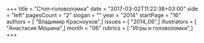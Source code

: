 +++
title = "Стоп-головоломка"
date = "2017-03-02T11:22:38+03:00"
side = "left"
pagesCount = "2"
slogan = ""
year = "2014"
startPage = "16"
authors = [ "Владимир Красноухов",]
issues = [ "2014_06",]
illustrators = [ "Анастасия Мошина",]
month = "06"
rubrics = [ "Игры и головоломки",]
+++
